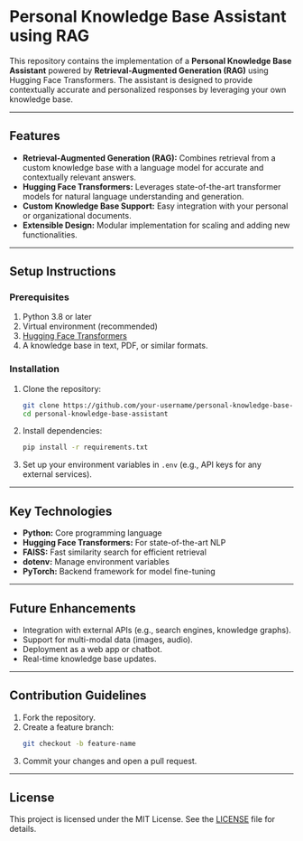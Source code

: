 
# Personal Knowledge Base Assistant using RAG

This repository contains the implementation of a **Personal Knowledge Base Assistant** powered by **Retrieval-Augmented Generation (RAG)** using Hugging Face Transformers. The assistant is designed to provide contextually accurate and personalized responses by leveraging your own knowledge base. 

---

## Features
- **Retrieval-Augmented Generation (RAG):** Combines retrieval from a custom knowledge base with a language model for accurate and contextually relevant answers.
- **Hugging Face Transformers:** Leverages state-of-the-art transformer models for natural language understanding and generation.
- **Custom Knowledge Base Support:** Easy integration with your personal or organizational documents.
- **Extensible Design:** Modular implementation for scaling and adding new functionalities.


---

## Setup Instructions

### Prerequisites
1. Python 3.8 or later
2. Virtual environment (recommended)
3. [Hugging Face Transformers](https://huggingface.co/docs/transformers/installation)
4. A knowledge base in text, PDF, or similar formats.

### Installation
1. Clone the repository:
   ```bash
   git clone https://github.com/your-username/personal-knowledge-base-assistant.git
   cd personal-knowledge-base-assistant
   ```
2. Install dependencies:
   ```bash
   pip install -r requirements.txt
   ```
3. Set up your environment variables in `.env` (e.g., API keys for any external services).


---

## Key Technologies
- **Python:** Core programming language
- **Hugging Face Transformers:** For state-of-the-art NLP
- **FAISS:** Fast similarity search for efficient retrieval
- **dotenv:** Manage environment variables
- **PyTorch:** Backend framework for model fine-tuning

---

## Future Enhancements
- Integration with external APIs (e.g., search engines, knowledge graphs).
- Support for multi-modal data (images, audio).
- Deployment as a web app or chatbot.
- Real-time knowledge base updates.

---

## Contribution Guidelines
1. Fork the repository.
2. Create a feature branch:
   ```bash
   git checkout -b feature-name
   ```
3. Commit your changes and open a pull request.

---

## License
This project is licensed under the MIT License. See the [LICENSE](LICENSE) file for details.

